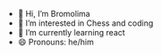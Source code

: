 - 👋 Hi, I’m Bromolima
- 👀 I’m interested in Chess and coding
- 🌱 I’m currently learning react
- 😄 Pronouns: he/him

<!---
Bromolima/Bromolima is a ✨ special ✨ repository because its `README.md` (this file) appears on your GitHub profile.
You can click the Preview link to take a look at your changes.
--->
